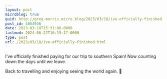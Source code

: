 ```yaml
---
layout: post
microblog: true
guid: http://greg-morris.micro.blog/2023/03/18/ive-officially-finished.html
post_id: 4054936
date: 2023-03-18T15:31:08-0000
lastmod: 2024-06-22T16:19:17-0000
type: post
url: /2023/03/18/ive-officially-finished.html
---
```

I’ve officially finished paying for our trip to southern Spain! Now counting down the days until we leave. 

Back to travelling and enjoying seeing the world again. 🧳
